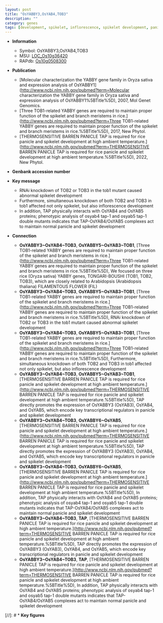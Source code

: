 ```yaml
---
layout: post
title: "OsYABBY3,OsYAB4,TOB3"
description: ""
category: genes
tags: [development, spikelet, inflorescence, spikelet development, panicle]
---
```


* **Information**  
    + Symbol: OsYABBY3,OsYAB4,TOB3  
    + MSU: [LOC_Os10g36420](http://rice.uga.edu/cgi-bin/ORF_infopage.cgi?orf=LOC_Os10g36420)  
    + RAPdb: [Os10g0508300](http://rapdb.dna.affrc.go.jp/viewer/gbrowse_details/irgsp1?name=Os10g0508300)  

* **Publication**  
    + [Molecular characterization the YABBY gene family in Oryza sativa and expression analysis of OsYABBY1](http://www.ncbi.nlm.nih.gov/pubmed?term=Molecular characterization the YABBY gene family in Oryza sativa and expression analysis of OsYABBY1%5BTitle%5D), 2007, Mol Genet Genomics.
    + [Three TOB1-related YABBY genes are required to maintain proper function of the spikelet and branch meristems in rice.](http://www.ncbi.nlm.nih.gov/pubmed?term=Three TOB1-related YABBY genes are required to maintain proper function of the spikelet and branch meristems in rice.%5BTitle%5D), 2017, New Phytol.
    + [THERMOSENSITIVE BARREN PANICLE TAP is required for rice panicle and spikelet development at high ambient temperature.](http://www.ncbi.nlm.nih.gov/pubmed?term=THERMOSENSITIVE BARREN PANICLE TAP is required for rice panicle and spikelet development at high ambient temperature.%5BTitle%5D), 2022, New Phytol.

* **Genbank accession number**  

* **Key message**  
    + RNAi knockdown of TOB2 or TOB3 in the tob1 mutant caused abnormal spikelet development
    + Furthermore, simultaneous knockdown of both TOB2 and TOB3 in tob1 affected not only spikelet, but also inflorescence development
    + In addition, TAP physically interacts with OsYAB4 and OsYAB5 proteins; phenotypic analysis of osyab4 tap-1 and osyab5 tap-1 double mutants indicates that TAP-OsYAB4/OsYAB5 complexes act to maintain normal panicle and spikelet development

* **Connection**  
    + __OsYABBY3~OsYAB4~TOB3__, __OsYABBY5~OsYAB3~TOB1__, [Three TOB1-related YABBY genes are required to maintain proper function of the spikelet and branch meristems in rice.](http://www.ncbi.nlm.nih.gov/pubmed?term=Three TOB1-related YABBY genes are required to maintain proper function of the spikelet and branch meristems in rice.%5BTitle%5D),  We focused on three rice (Oryza sativa) YABBY genes, TONGARI-BOUSHI (TOB1, TOB2, TOB3), which are closely related to Arabidopsis (Arabidopsis thaliana) FILAMENTOUS FLOWER (FIL)
    + __OsYABBY3~OsYAB4~TOB3__, __OsYABBY5~OsYAB3~TOB1__, [Three TOB1-related YABBY genes are required to maintain proper function of the spikelet and branch meristems in rice.](http://www.ncbi.nlm.nih.gov/pubmed?term=Three TOB1-related YABBY genes are required to maintain proper function of the spikelet and branch meristems in rice.%5BTitle%5D),  RNAi knockdown of TOB2 or TOB3 in the tob1 mutant caused abnormal spikelet development
    + __OsYABBY3~OsYAB4~TOB3__, __OsYABBY5~OsYAB3~TOB1__, [Three TOB1-related YABBY genes are required to maintain proper function of the spikelet and branch meristems in rice.](http://www.ncbi.nlm.nih.gov/pubmed?term=Three TOB1-related YABBY genes are required to maintain proper function of the spikelet and branch meristems in rice.%5BTitle%5D),  Furthermore, simultaneous knockdown of both TOB2 and TOB3 in tob1 affected not only spikelet, but also inflorescence development
    + __OsYABBY3~OsYAB4~TOB3__, __OsYABBY5~OsYAB3~TOB1__, [THERMOSENSITIVE BARREN PANICLE TAP is required for rice panicle and spikelet development at high ambient temperature.](http://www.ncbi.nlm.nih.gov/pubmed?term=THERMOSENSITIVE BARREN PANICLE TAP is required for rice panicle and spikelet development at high ambient temperature.%5BTitle%5D),  TAP directly promotes the expression of OsYABBY3 (OsYAB3), OsYAB4, and OsYAB5, which encode key transcriptional regulators in panicle and spikelet development
    + __OsYABBY3~OsYAB4~TOB3__, __OsYABBY6~OsYAB5__, [THERMOSENSITIVE BARREN PANICLE TAP is required for rice panicle and spikelet development at high ambient temperature.](http://www.ncbi.nlm.nih.gov/pubmed?term=THERMOSENSITIVE BARREN PANICLE TAP is required for rice panicle and spikelet development at high ambient temperature.%5BTitle%5D),  TAP directly promotes the expression of OsYABBY3 (OsYAB3), OsYAB4, and OsYAB5, which encode key transcriptional regulators in panicle and spikelet development
    + __OsYABBY3~OsYAB4~TOB3__, __OsYABBY6~OsYAB5__, [THERMOSENSITIVE BARREN PANICLE TAP is required for rice panicle and spikelet development at high ambient temperature.](http://www.ncbi.nlm.nih.gov/pubmed?term=THERMOSENSITIVE BARREN PANICLE TAP is required for rice panicle and spikelet development at high ambient temperature.%5BTitle%5D),  In addition, TAP physically interacts with OsYAB4 and OsYAB5 proteins; phenotypic analysis of osyab4 tap-1 and osyab5 tap-1 double mutants indicates that TAP-OsYAB4/OsYAB5 complexes act to maintain normal panicle and spikelet development
    + __OsYABBY3~OsYAB4~TOB3__, __TAP__, [THERMOSENSITIVE BARREN PANICLE TAP is required for rice panicle and spikelet development at high ambient temperature.](http://www.ncbi.nlm.nih.gov/pubmed?term=THERMOSENSITIVE BARREN PANICLE TAP is required for rice panicle and spikelet development at high ambient temperature.%5BTitle%5D),  TAP directly promotes the expression of OsYABBY3 (OsYAB3), OsYAB4, and OsYAB5, which encode key transcriptional regulators in panicle and spikelet development
    + __OsYABBY3~OsYAB4~TOB3__, __TAP__, [THERMOSENSITIVE BARREN PANICLE TAP is required for rice panicle and spikelet development at high ambient temperature.](http://www.ncbi.nlm.nih.gov/pubmed?term=THERMOSENSITIVE BARREN PANICLE TAP is required for rice panicle and spikelet development at high ambient temperature.%5BTitle%5D),  In addition, TAP physically interacts with OsYAB4 and OsYAB5 proteins; phenotypic analysis of osyab4 tap-1 and osyab5 tap-1 double mutants indicates that TAP-OsYAB4/OsYAB5 complexes act to maintain normal panicle and spikelet development

[//]: # * **Key figures**  


